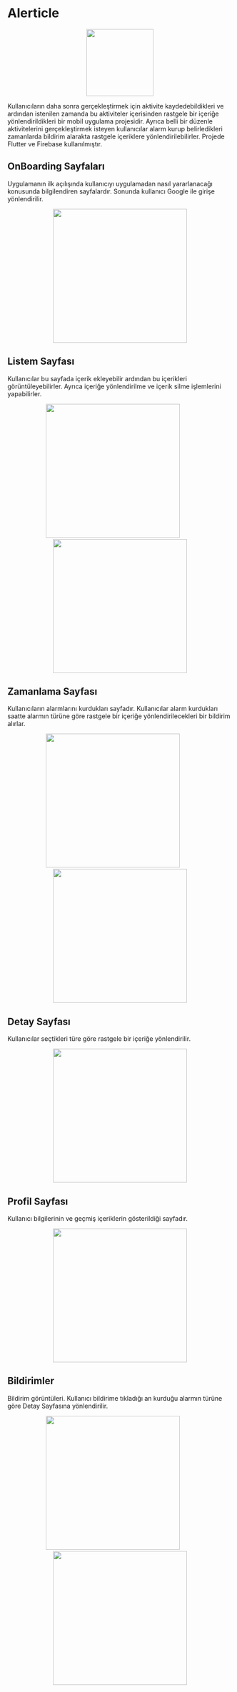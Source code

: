 # Alerticle 
<p align="center">
<img src="https://drive.google.com/uc?export=view&id=1h23eImVTnqtBSx2dUKcNvYwUqLHWnp-x" width="150">
</p>

Kullanıcıların daha sonra gerçekleştirmek için aktivite kaydedebildikleri ve ardından istenilen zamanda bu aktiviteler içerisinden rastgele bir içeriğe yönlendirildikleri bir mobil uygulama projesidir. Ayrıca belli bir düzenle aktivitelerini gerçekleştirmek isteyen kullanıcılar alarm kurup belirledikleri zamanlarda bildirim alarakta rastgele içeriklere yönlendirilebilirler.
Projede Flutter ve Firebase kullanılmıştır.
## OnBoarding Sayfaları
Uygulamanın ilk açılışında kullanıcıyı uygulamadan nasıl yararlanacağı konusunda bilgilendiren sayfalardır. Sonunda kullanıcı Google ile girişe yönlendirilir.
<p align="center">
<img src="https://drive.google.com/uc?export=view&id=19QN1r5cxr49pyhk8_uuxcEqwkDclTPqh" width="300">
</p>

## Listem Sayfası

Kullanıcılar bu sayfada içerik ekleyebilir ardından bu içerikleri görüntüleyebilirler. Ayrıca içeriğe yönlendirilme ve içerik silme işlemlerini yapabilirler.
<p align="center">
<img src="https://drive.google.com/uc?export=view&id=1m_L6luSHi44_jdw6tCL5aJQmPVsQV5CS" width="300">  &nbsp;&nbsp;&nbsp;&nbsp;&nbsp;&nbsp;&nbsp;<img src="https://drive.google.com/uc?export=view&id=1UL_UJxmkoqk_37027uON2dmLYJiJjHAu" width="300" margin= "3px">
</p>

## Zamanlama Sayfası

Kullanıcıların alarmlarını kurdukları sayfadır. Kullanıcılar alarm kurdukları saatte alarmın türüne göre rastgele bir içeriğe yönlendirilecekleri bir bildirim alırlar.
<p align="center">
<img src="https://drive.google.com/uc?export=view&id=1YdeOB-m4A5QW-ABu6qSqMDSMl9vOM-Yq" width="300">  &nbsp;&nbsp;&nbsp;&nbsp;&nbsp;&nbsp;&nbsp;<img src="https://drive.google.com/uc?export=view&id=1n9uO0rH_w-rJenAbsIInkNViS7YwRCed" width="300" margin= "3px">
</p>

## Detay Sayfası
Kullanıcılar seçtikleri türe göre rastgele bir içeriğe yönlendirilir.
<p align="center">
<img src="https://drive.google.com/uc?export=view&id=1QMXiNcmBS54o_zHLO8ruldPFqog-Avi_" width="300">
</p>

## Profil Sayfası
Kullanıcı bilgilerinin ve geçmiş içeriklerin gösterildiği sayfadır.
<p align="center">
<img src="https://drive.google.com/uc?export=view&id=1vFXbkQ0_17NmIZkmbWaU0ctCSr6td_CN" width="300">
</p>

## Bildirimler

Bildirim görüntüleri. Kullanıcı bildirime tıkladığı an kurduğu alarmın türüne göre Detay Sayfasına yönlendirilir.
<p align="center">
<img src="https://drive.google.com/uc?export=view&id=11N0ZrePnZHFkwjjZUSw7i7cExq4Gl6H_" width="300">  &nbsp;&nbsp;&nbsp;&nbsp;&nbsp;&nbsp;&nbsp;<img src="https://drive.google.com/uc?export=view&id=1d3bLuXozbYYDbI1wUgkfyZx6DbyL2V1F" width="300" margin= "3px">
</p>

